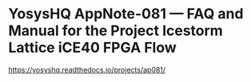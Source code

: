 # YosysHQ AppNote-081 — FAQ and Manual for the Project Icestorm Lattice iCE40 FPGA Flow
https://yosyshq.readthedocs.io/projects/ap081/
